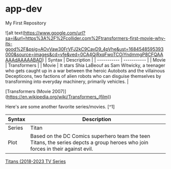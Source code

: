 # app-dev
My First Repository

![alt text(https://www.google.com/url?sa=i&url=https%3A%2F%2Fcollider.com%2Ftransformers-first-movie-why-its-good%2F&psig=AOvVaw30FrVFJ2kC9CavD9_4pVhe&ust=1684548595393000&source=images&cd=vfe&ved=0CA4QjRxqFwoTCOiYndmmgP8CFQAAAAAdAAAAABAD)
| Syntax | Description |
| ----------- | ----------- |
| Movie | Transformers |
| Movie | It stars Shia LaBeouf as Sam Witwicky, a teenager who gets caught up in a war between the heroic Autobots and the villainous Decepticons, two factions of alien robots who can disguise themselves by transforming into everyday machinery, primarily vehicles. |

[Transformers (Movie 2007)] (https://en.wikipedia.org/wiki/Transformers_(film))

Here's are some another favorite series/movies. [^1]

| Syntax | Description |
| ----------- | ----------- |
| Series  | Titan |
| Plot | Based on the DC Comics superhero team the teen Titans, the series depcts a group heroes who join forces in their against evil.  |

[Titans (2018-2023 TV Series](https://en.wikipedia.org/wifi/Titans_(2018_TV_series)#:~:text=Based%20the%20DC%20Comics,in%20their%20fight%20against%20evil.)
